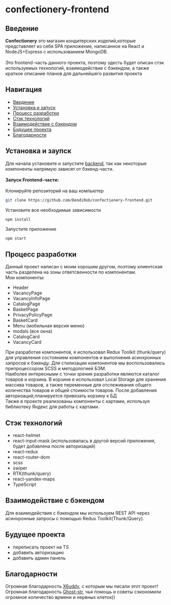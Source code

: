 # confectionery-frontend
<a name="introduction"></a>
## Введение

**Confectionery** это магазин кондитерских изделий,которые представляет из себя SPA приложение, написанное на React и NodeJS+Express с использованием MongoDB.<br><br>
Это frontend-часть данного проекта, поэтому здесть будет описан стэк используемых технологий, взаимодействие с бэкендом, а также краткое описание планов для дальнейшего развития проекта

## Навигация
- [Введение](#introduction)
- [Установка и запуск](#runproject)
- [Процесс разработки](#workflow)
- [Стэк технологий](#stack)
- [Взаимодействие с бэкендом](#backend)
- [Будущее проекта](#future)
- [Благодарности](#thanks)

<a name="runproject"></a>
## Установка и заупск
Для начала установите и запустите [backend](https://github.com/DendiRob/confectionery-backend), так как некоторые компоненты напрямую зависят от бэкенд-части.<br><br>
**Запуск Frontend-части:**<br><br>
Клонируйте репозиторий на ваш компьютер
```bash
git clone https://github.com/DendiRob/confectionery-frontend.git
```
Установите все необходимые зависимости
```bash
npm install
```
Запустите приложение
```
npm start
```
<a name="workflow"></a>
## Процесс разработки
Данный проект написан с моим хорошим другом, поэтому клиентская часть разделена на зоны ответсвенности по компонентам.<br>
Мои компоненты:
- Header
- VacancyPage
- VacancyInfoPage
- CatalogPage
- BasketPage
- PrivacyPolicyPage
- BasketCard
- Menu (мобильная версия меню)
- modals (все окна)
- CatalogCard
- VacancyCard

При разработке компонентов, я использовал Redux Toolkit (thunk/query) для управления состоянием компонентов и выполнения асинхронных запросов к бэкенду. Для стилизации компонентов мы воспользовались препроцессором SCSS и методологией БЭМ.
<br>
Наиболее интересными с точки зрения разработки являются каталог товаров и корзина. В корзине я использовал Local Storage для хранения массива товаров, а также переменные для отслеживания общего количества товаров и общей стоимости товаров. После добавления авторизаций,планируется привязать корзину к БД
<br>
Также в проекте реализованы компоненты с картами, используя библиотеку Яндекс для работы с картами. 

<a name="stack"></a>
## Стэк технологий
- react-helmet
- react-input-mask (использовалась в другой версий приложения, будет добавлена после авторизаций)
- react-redux
- react-router-dom
- scss
- swiper
- RTK(thunk/query)
- react-yandex-maps
- TypeScript
  
<a name="backend"></a>
## Взаимодействие с бэкендом
Для взаимодействия с бэкендом мы используем REST API через асинхронные запросы с помощью Redux Toolkit(Thunk/Query).

<a name="future"></a>
## Будущее проекта

- переписать проект на TS
- добавить авторизацию
- добавить админ панель

<a name="thanks"></a>
## Благодарности
Огромная благодарность [X6uddy](https://github.com/X6uddy), с которым мы писали этот проект!<br>
Огромная благодарность [Ghost-str](https://github.com/Ghost-str), чья помощь и советы сэкономили огромное количество врмени и нервных клеток))

  
